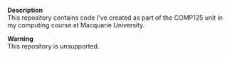 **Description**  
This repository contains code I've created as part of the COMP125 unit in my computing course at Macquarie University.

**Warning**  
This repository is unsupported.
